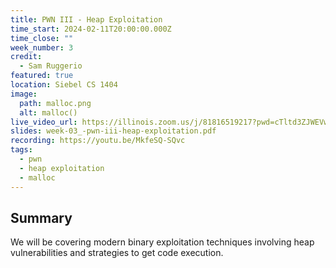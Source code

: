 ```yaml
---
title: PWN III - Heap Exploitation
time_start: 2024-02-11T20:00:00.000Z
time_close: ""
week_number: 3
credit:
  - Sam Ruggerio
featured: true
location: Siebel CS 1404
image:
  path: malloc.png
  alt: malloc()
live_video_url: https://illinois.zoom.us/j/81816519217?pwd=cTltd3ZJWEVwa3NYb1NNNHpnUkpDQT09
slides: week-03_-pwn-iii-heap-exploitation.pdf
recording: https://youtu.be/MkfeSQ-SQvc
tags:
  - pwn
  - heap exploitation
  - malloc
---
```

## Summary

We will be covering modern binary exploitation techniques involving heap vulnerabilities and strategies to get code execution.